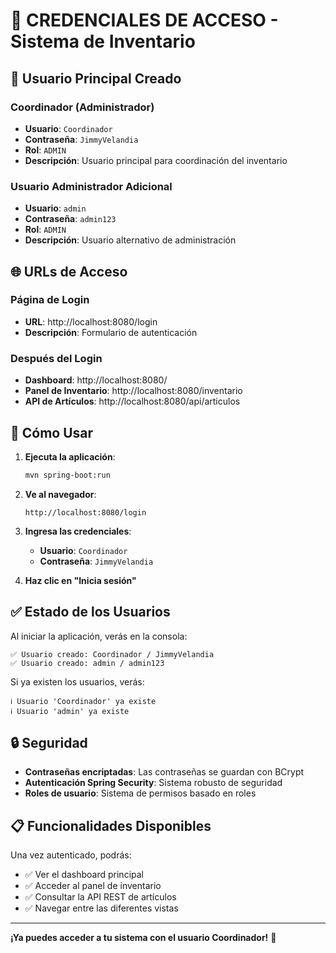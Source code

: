 # 🔐 CREDENCIALES DE ACCESO - Sistema de Inventario

## 👤 Usuario Principal Creado

### Coordinador (Administrador)
- **Usuario**: `Coordinador`
- **Contraseña**: `JimmyVelandia`
- **Rol**: `ADMIN`
- **Descripción**: Usuario principal para coordinación del inventario

### Usuario Administrador Adicional
- **Usuario**: `admin`
- **Contraseña**: `admin123`
- **Rol**: `ADMIN`
- **Descripción**: Usuario alternativo de administración

## 🌐 URLs de Acceso

### Página de Login
- **URL**: http://localhost:8080/login
- **Descripción**: Formulario de autenticación

### Después del Login
- **Dashboard**: http://localhost:8080/
- **Panel de Inventario**: http://localhost:8080/inventario
- **API de Artículos**: http://localhost:8080/api/articulos

## 🚀 Cómo Usar

1. **Ejecuta la aplicación**:
   ```bash
   mvn spring-boot:run
   ```

2. **Ve al navegador**:
   ```
   http://localhost:8080/login
   ```

3. **Ingresa las credenciales**:
   - **Usuario**: `Coordinador`
   - **Contraseña**: `JimmyVelandia`

4. **Haz clic en "Inicia sesión"**

## ✅ Estado de los Usuarios

Al iniciar la aplicación, verás en la consola:
```
✅ Usuario creado: Coordinador / JimmyVelandia
✅ Usuario creado: admin / admin123
```

Si ya existen los usuarios, verás:
```
ℹ️ Usuario 'Coordinador' ya existe
ℹ️ Usuario 'admin' ya existe
```

## 🔒 Seguridad

- **Contraseñas encriptadas**: Las contraseñas se guardan con BCrypt
- **Autenticación Spring Security**: Sistema robusto de seguridad
- **Roles de usuario**: Sistema de permisos basado en roles

## 📋 Funcionalidades Disponibles

Una vez autenticado, podrás:
- ✅ Ver el dashboard principal
- ✅ Acceder al panel de inventario
- ✅ Consultar la API REST de artículos
- ✅ Navegar entre las diferentes vistas

---

**¡Ya puedes acceder a tu sistema con el usuario Coordinador!** 🎉
